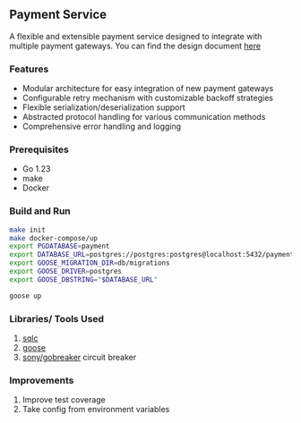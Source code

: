 ## Payment Service

A flexible and extensible payment service designed to integrate with multiple payment gateways. You can find the design document [here](design.md)

### Features

- Modular architecture for easy integration of new payment gateways
- Configurable retry mechanism with customizable backoff strategies
- Flexible serialization/deserialization support
- Abstracted protocol handling for various communication methods
- Comprehensive error handling and logging

### Prerequisites

- Go 1.23
- make
- Docker


### Build and Run

```bash
make init 
make docker-compose/up
export PGDATABASE=payment
export DATABASE_URL=postgres://postgres:postgres@localhost:5432/payment
export GOOSE_MIGRATION_DIR=db/migrations
export GOOSE_DRIVER=postgres
export GOOSE_DBSTRING="$DATABASE_URL"

goose up
```

### Libraries/ Tools Used
1. [sqlc](https://github.com/sqlc-dev/sqlc)
2. [goose](https://github.com/pressly/goose)
3. [sony/gobreaker](https://github.com/sony/gobreaker) circuit breaker

### Improvements

1. Improve test coverage
2. Take config from environment variables